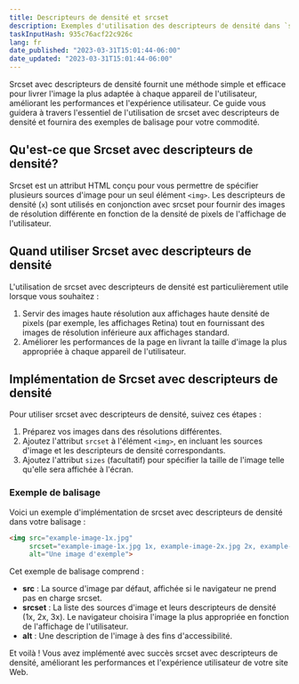 ```yaml
---
title: Descripteurs de densité et srcset
description: Exemples d'utilisation des descripteurs de densité dans `srcset`
taskInputHash: 935c76acf22c926c
lang: fr
date_published: "2023-03-31T15:01:44-06:00"
date_updated: "2023-03-31T15:01:44-06:00"
---
```

Srcset avec descripteurs de densité fournit une méthode simple et efficace pour livrer l'image la plus adaptée à chaque appareil de l'utilisateur, améliorant les performances et l'expérience utilisateur. Ce guide vous guidera à travers l'essentiel de l'utilisation de srcset avec descripteurs de densité et fournira des exemples de balisage pour votre commodité.
## Qu'est-ce que Srcset avec descripteurs de densité?

Srcset est un attribut HTML conçu pour vous permettre de spécifier plusieurs sources d'image pour un seul élément `<img>`. Les descripteurs de densité (`x`) sont utilisés en conjonction avec srcset pour fournir des images de résolution différente en fonction de la densité de pixels de l'affichage de l'utilisateur.
## Quand utiliser Srcset avec descripteurs de densité

L'utilisation de srcset avec descripteurs de densité est particulièrement utile lorsque vous souhaitez :
1. Servir des images haute résolution aux affichages haute densité de pixels (par exemple, les affichages Retina) tout en fournissant des images de résolution inférieure aux affichages standard.
2. Améliorer les performances de la page en livrant la taille d'image la plus appropriée à chaque appareil de l'utilisateur.
## Implémentation de Srcset avec descripteurs de densité

Pour utiliser srcset avec descripteurs de densité, suivez ces étapes :
1. Préparez vos images dans des résolutions différentes.
2. Ajoutez l'attribut `srcset` à l'élément `<img>`, en incluant les sources d'image et les descripteurs de densité correspondants.
3. Ajoutez l'attribut `sizes` (facultatif) pour spécifier la taille de l'image telle qu'elle sera affichée à l'écran.
### Exemple de balisage

Voici un exemple d'implémentation de srcset avec descripteurs de densité dans votre balisage :

```html
<img src="example-image-1x.jpg"
     srcset="example-image-1x.jpg 1x, example-image-2x.jpg 2x, example-image-3x.jpg 3x"
     alt="Une image d'exemple">
```



Cet exemple de balisage comprend :
- **src** : La source d'image par défaut, affichée si le navigateur ne prend pas en charge srcset.
- **srcset** : La liste des sources d'image et leurs descripteurs de densité (1x, 2x, 3x). Le navigateur choisira l'image la plus appropriée en fonction de l'affichage de l'utilisateur.
- **alt** : Une description de l'image à des fins d'accessibilité.


Et voilà ! Vous avez implémenté avec succès srcset avec descripteurs de densité, améliorant les performances et l'expérience utilisateur de votre site Web.
